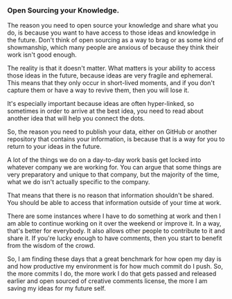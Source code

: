### Open Sourcing your Knowledge.

The reason you need to open source your knowledge and share what you do, is because you want to have access to those ideas and knowledge in the future. Don't think of open sourcing as a way to brag or as some kind of showmanship, which many people are anxious of because they think their work isn't good enough.

The reality is that it doesn't matter. What matters is your ability to access those ideas in the future, because ideas are very fragile and ephemeral. This means that they only occur in short-lived moments, and if you don't capture them or have a way to revive them, then you will lose it.

It's especially important because ideas are often hyper-linked, so sometimes in order to arrive at the best idea, you need to read about another idea that will help you connect the dots.

So, the reason you need to publish your data, either on GitHub or another repository that contains your information, is because that is a way for you to return to your ideas in the future.

A lot of the things we do on a day-to-day work basis get locked into whatever company we are working for. You can argue that some things are very preparatory and unique to that company, but the majority of the time, what we do isn't actually specific to the company.

That means that there is no reason that information shouldn't be shared. You should be able to access that information outside of your time at work.

There are some instances where I have to do something at work and then I am able to continue working on it over the weekend or improve it. In a way, that's better for everybody. It also allows other people to contribute to it and share it. If you're lucky enough to have comments, then you start to benefit from the wisdom of the crowd.

So, I am finding these days that a great benchmark for how open my day is and how productive my environment is for how much commit do I push. So, the more commits I do, the more work I do that gets passed and released earlier and open sourced of creative comments license, the more I am saving my ideas for my future self.
